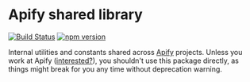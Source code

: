 # Apify shared library

[![Build Status](https://travis-ci.com/apify/apify-shared-js.svg?branch=master)](https://travis-ci.com/apify/apify-shared-js) [![npm version](https://badge.fury.io/js/apify-shared.svg)](http://badge.fury.io/js/apify-shared)

Internal utilities and constants shared across <a href="https://www.apify.com">Apify</a> projects.
Unless you work at Apify ([interested?](https://apify.com/jobs)), you shouldn't use this package directly,
as things might break for you any time without deprecation warning.
